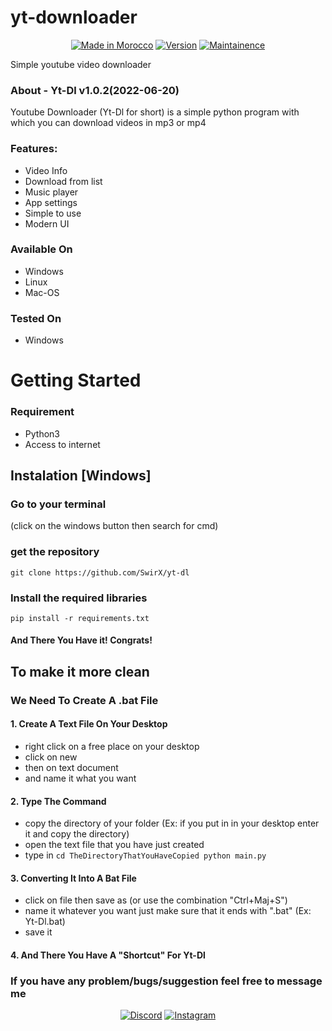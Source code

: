 # yt-downloader

<p align="center">
<a href="https://bit.ly/30yDbd5"><img title="Made in Morocco" src="https://img.shields.io/badge/Tool-Yt--Dl-green?style=plastic"></a>
<a href="https://bit.ly/30yDbd5"><img title="Version" src="https://img.shields.io/badge/Version-1.0.2-green?style=plastic"></a>
<a href="https://bit.ly/30yDbd5"><img title="Maintainence" src="https://img.shields.io/badge/-Maintained-green?style=plastic"></a>
</p>

Simple youtube video downloader

### About - Yt-Dl v1.0.2(2022-06-20)
Youtube Downloader (Yt-Dl for short) is a simple python program with which you can download videos in mp3 or mp4
### Features:
* Video Info
* Download from list
* Music player
* App settings
* Simple to use
* Modern UI

### Available On

* Windows
* Linux
* Mac-OS

### Tested On

* Windows

# Getting Started

### Requirement

* Python3
* Access to internet

## Instalation [Windows]

### Go to your terminal
(click on  the windows button then search for cmd)
### get the repository
`git clone https://github.com/SwirX/yt-dl`
### Install the required libraries
`pip install -r requirements.txt`
#### And There You Have it! Congrats!

## To make it more clean
### We Need To Create A .bat File
#### 1. Create A Text File On Your Desktop
* right click on a free place on your desktop
* click on new
* then on text document
* and name it what you want
#### 2. Type The Command
* copy the directory of your folder (Ex: if you put in in your desktop enter it and copy the directory)
* open the text file that you have just created
* type in
`cd TheDirectoryThatYouHaveCopied
python main.py`
#### 3. Converting It Into A Bat File
* click on file then save as (or use the combination "Ctrl+Maj+S")
* name it whatever you want just make sure that it ends with ".bat" (Ex: Yt-Dl.bat)
* save it
#### 4. And There You Have A "Shortcut" For Yt-Dl

### If you have any problem/bugs/suggestion feel free to message me
<p align="center">
<a href="https://discord.gg/C3ys2Kv"><img title="Discord" src="https://img.shields.io/badge/Discord-blueviolet?style=plastic&logo=discord"></a>
<a href="https://instagram.com/swirx.yt"><img title="Instagram" src="https://img.shields.io/badge/Instagram-ff69b4?style=plastic&logo=instagram"></a>
</p>
